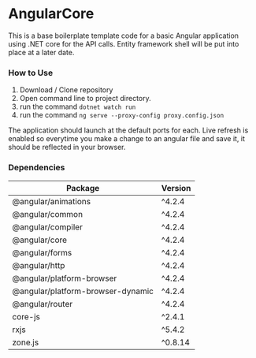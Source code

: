# AngularCore

This is a base boilerplate template code for a basic Angular application using .NET core for the API calls. Entity framework shell will be put into place at a later date. 


### How to Use
1. Download / Clone repository
2. Open command line to project directory.
3. run the command `dotnet watch run`
4. run the command `ng serve --proxy-config proxy.config.json`

The application should launch at the default ports for each. Live refresh is enabled so everytime you make a change to an angular file and save it, it should be reflected in your browser.



### Dependencies
| Package        | Version
| ------------- |-------------
| @angular/animations      | ^4.2.4
| @angular/common      | ^4.2.4
| @angular/compiler      | ^4.2.4
| @angular/core      | ^4.2.4
| @angular/forms      | ^4.2.4
| @angular/http      | ^4.2.4
| @angular/platform-browser      | ^4.2.4
| @angular/platform-browser-dynamic      | ^4.2.4
| @angular/router      | ^4.2.4
| core-js      | ^2.4.1
| rxjs      | ^5.4.2
| zone.js      | ^0.8.14
